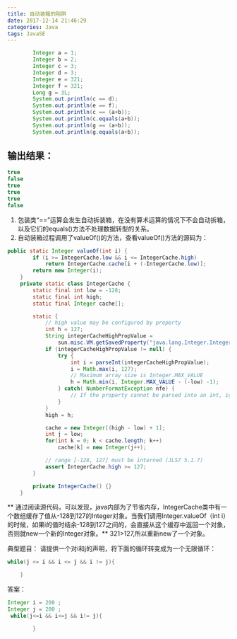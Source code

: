 ```yaml
---
title: 自动装箱的陷阱
date: 2017-12-14 21:46:29
categories: Java
tags: JavaSE
---
```

```Java
        Integer a = 1;
        Integer b = 2;
        Integer c = 3;
        Integer d = 3;
        Integer e = 321;
        Integer f = 321;
        Long g = 3L;
        System.out.println(c == d);
        System.out.println(e == f);
        System.out.println(c == (a+b));
        System.out.println(c.equals(a+b));
        System.out.println(g == (a+b));
        System.out.println(g.equals(a+b));
```
## 输出结果：
```Java
true
false
true
true
true
false
```
1. 包装类“==”运算会发生自动拆装箱，在没有算术运算的情况下不会自动拆箱，以及它们的equals()方法不处理数据转型的关系。
2. 自动装箱过程调用了valueOf()的方法，查看valueOf()方法的源码为：
```Java
public static Integer valueOf(int i) {
        if (i >= IntegerCache.low && i <= IntegerCache.high)
            return IntegerCache.cache[i + (-IntegerCache.low)];
        return new Integer(i);
    }
    private static class IntegerCache {
        static final int low = -128;
        static final int high;
        static final Integer cache[];

        static {
            // high value may be configured by property
            int h = 127;
            String integerCacheHighPropValue =
                sun.misc.VM.getSavedProperty("java.lang.Integer.IntegerCache.high");
            if (integerCacheHighPropValue != null) {
                try {
                    int i = parseInt(integerCacheHighPropValue);
                    i = Math.max(i, 127);
                    // Maximum array size is Integer.MAX_VALUE
                    h = Math.min(i, Integer.MAX_VALUE - (-low) -1);
                } catch( NumberFormatException nfe) {
                    // If the property cannot be parsed into an int, ignore it.
                }
            }
            high = h;

            cache = new Integer[(high - low) + 1];
            int j = low;
            for(int k = 0; k < cache.length; k++)
                cache[k] = new Integer(j++);

            // range [-128, 127] must be interned (JLS7 5.1.7)
            assert IntegerCache.high >= 127;
        }

        private IntegerCache() {}
    }
```
** 通过阅读源代码，可以发现，java内部为了节省内存，IntegerCache类中有一个数组缓存了值从-128到127的Integer对象。当我们调用Integer.valueOf（int i）的时候，如果i的值时结余-128到127之间的，会直接从这个缓存中返回一个对象，否则就new一个新的Integer对象。**
321>127,所以重新new了一个对象。

典型题目：
请提供一个对i和j的声明，将下面的循环转变成为一个无限循环：
```Java
while(j <= i && i <= j && i != j){

    }
```
答案：
```Java
Integer i = 200 ;
Integer j = 200 ;
 while(j<=i && i<=j && i!= j){

        }
```
